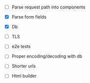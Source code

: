 - [ ] Parse request path into components
- [x] Parse form fields
- [x] Db
- [ ] TLS
- [ ] e2e tests
- [ ] Proper encoding/decoding with db
- [ ] Shorter urls
- [ ] Html builder


